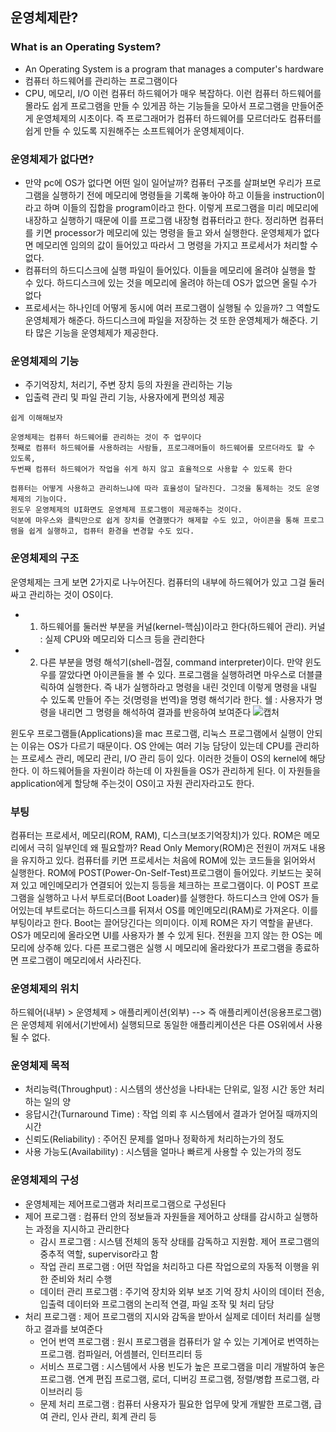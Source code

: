 ## 운영체제란?

### What is an Operating System?
- An Operating System is a program that manages a computer's hardware
- 컴퓨터 하드웨어를 관리하는 프로그램이다
- CPU, 메모리, I/O 이런 컴퓨터 하드웨어가 매우 복잡하다. 이런 컴퓨터 하드웨어를 몰라도 쉽게 프로그램을 만들 수 있게끔 하는 기능들을 모아서 프로그램을 만들어준게 운영체제의 시초이다.
즉 프로그래머가 컴퓨터 하드웨어를 모르더라도 컴퓨터를 쉽게 만들 수 있도록 지원해주는 소프트웨어가 운영체제이다.

### 운영체제가 없다면?
- 만약 pc에 OS가 없다면 어떤 일이 일어날까? 컴퓨터 구조를 살펴보면 우리가 프로그램을 실행하기 전에 메모리에 명령들을 기록해 놓아야 하고 이들을 instruction이라고 하며 이들의 집합을 program이라고 한다. 이렇게 프로그램을 미리 메모리에 내장하고 실행하기 때문에 이를 프로그램 내장형 컴퓨터라고 한다. 정리하면 컴퓨터를 키면 processor가 메모리에 있는 명령을 들고 와서 실행한다. 운영체제가 없다면 메모리엔 임의의 값이 들어있고 따라서 그 명령을 가지고 프로세서가 처리할 수 없다.
- 컴퓨터의 하드디스크에 실행 파일이 들어있다. 이들을 메모리에 올려야 실행을 할 수 있다. 하드디스크에 있는 것을 메모리에 올려야 하는데 OS가 없으면 올릴 수가 없다
- 프로세서는 하나인데 어떻게 동시에 여러 프로그램이 실행될 수 있을까? 그 역할도 운영체제가 해준다. 하드디스크에 파일을 저장하는 것 또한 운영체제가 해준다. 기타 많은 기능을 운영체제가 제공한다.

### 운영체제의 기능
- 주기억장치, 처리기, 주변 장치 등의 자원을 관리하는 기능
- 입출력 관리 및 파일 관리 기능, 사용자에게 편의성 제공
```
쉽게 이해해보자

운영체제는 컴퓨터 하드웨어를 관리하는 것이 주 업무이다
첫째로 컴퓨터 하드웨어를 사용하려는 사람들, 프로그래머들이 하드웨어를 모르더라도 할 수 있도록,
두번째 컴퓨터 하드웨어가 작업을 쉬게 하지 않고 효율적으로 사용할 수 있도록 한다

컴퓨터는 어떻게 사용하고 관리하느냐에 따라 효율성이 달라진다. 그것을 통제하는 것도 운영체제의 기능이다.
윈도우 운영체제의 UI화면도 운영체제 프로그램이 제공해주는 것이다. 
덕분에 마우스와 클릭만으로 쉽게 장치를 연결했다가 해제할 수도 있고, 아이콘을 통해 프로그램을 쉽게 실행하고, 컴퓨터 환경을 변경할 수도 있다.
```

### 운영체제의 구조
운영체제는 크게 보면 2가지로 나누어진다. 컴퓨터의 내부에 하드웨어가 있고 그걸 둘러싸고 관리하는 것이 OS이다.
- 1. 하드웨어를 둘러싼 부분을 커널(kernel-핵심)이라고 한다(하드웨어 관리). 커널 : 실제 CPU와 메모리와 디스크 등을 관리한다
- 2. 다른 부분을 명령 해석기(shell-껍질, command interpreter)이다. 만약 윈도우를 깔았다면 아이콘들을 볼 수 있다. 프로그램을 실행하려면 마우스로 더블클릭하여 실행한다. 즉 내가 실행하라고 명령을 내린 것인데 이렇게 명령을 내릴 수 있도록 만들어 주는 것(명령을 번역)을 명령 해석기라 한다. 쉘 : 사용자가 명령을 내리면 그 명령을 해석하여 결과를 반응하여 보여준다
![캡처](https://user-images.githubusercontent.com/67304980/128341753-09b81b34-ca6b-44bb-ad04-434710e87ec3.JPG)

윈도우 프로그램들(Applications)을 mac 프로그램, 리눅스 프로그램에서 실행이 안되는 이유는 OS가 다르기 때문이다. OS 안에는 여러 기능 담당이 있는데 CPU를 관리하는 프로세스 관리, 메모리 관리, I/O 관리 등이 있다. 이러한 것들이 OS의 kernel에 해당한다. 이 하드웨어들을 자원이라 하는데 이 자원들을 OS가 관리하게 된다. 이 자원들을 application에게 할당해 주는것이 OS이고 자원 관리자라고도 한다.

### 부팅
컴퓨터는 프로세서, 메모리(ROM, RAM), 디스크(보조기억장치)가 있다. ROM은 메모리에서 극히 일부인데 왜 필요할까? Read Only Memory(ROM)은 전원이 꺼져도 내용을 유지하고 있다. 컴퓨터를 키면 프로세서는 처음에 ROM에 있는 코드들을 읽어와서 실행한다. ROM에 POST(Power-On-Self-Test)프로그램이 들어있다. 키보드는 꽂혀져 있고 메인메모리가 연결되어 있는지 등등을 체크하는 프로그램이다. 이 POST 프로그램을 실행하고 나서 부트로더(Boot Loader)를 실행한다. 하드디스크 안에 OS가 들어있는데 부트로더는 하드디스크를 뒤져서 OS를 메인메모리(RAM)로 가져온다. 이를 부팅이라고 한다. Boot는 끌어당긴다는 의미이다. 이제 ROM은 자기 역할을 끝낸다. OS가 메모리에 올라오면 UI를 사용자가 볼 수 있게 된다. 전원을 끄지 않는 한 OS는 메모리에 상주해 있다. 다른 프로그램은 실행 시 메모리에 올라왔다가 프로그램을 종료하면 프로그램이 메모리에서 사라진다.

### 운영체제의 위치
하드웨어(내부) > 운영체제 > 애플리케이션(외부) --> 즉 애플리케이션(응용프로그램)은 운영체제 위에서(기반에서) 실행되므로 동일한 애플리케이션은 다른 OS위에서 사용될 수 없다.

### 운영체제 목적
- 처리능력(Throughput) : 시스템의 생산성을 나타내는 단위로, 일정 시간 동안 처리하는 일의 양
- 응답시간(Turnaround Time) : 작업 의뢰 후 시스템에서 결과가 얻어질 때까지의 시간
- 신뢰도(Reliability) : 주어진 문제를 얼마나 정확하게 처리하는가의 정도
- 사용 가능도(Availability) : 시스템을 얼마나 빠르게 사용할 수 있는가의 정도

### 운영체제의 구성
- 운영체제는 제어프로그램과 처리프로그램으로 구성된다
- 제어 프로그램 : 컴퓨터 안의 정보들과 자원들을 제어하고 상태를 감시하고 실행하는 과정을 지시하고 관리한다
    - 감시 프로그램 : 시스템 전체의 동작 상태를 감독하고 지원함. 제어 프로그램의 중추적 역할, supervisor라고 함
    - 작업 관리 프로그램 : 어떤 작업을 처리하고 다른 작업으로의 자동적 이행을 위한 준비와 처리 수행
    - 데이터 관리 프로그램 : 주기억 장치와 외부 보조 기억 장치 사이의 데이터 전송, 입출력 데이터와 프로그램의 논리적 연결, 파일 조작 및 처리 담당
- 처리 프로그램 : 제어 프로그램의 지시와 감독을 받아서 실제로 데이터 처리를 실행하고 결과를 보여준다
    - 언어 번역 프로그램 : 원시 프로그램을 컴퓨터가 알 수 있는 기계어로 번역하는 프로그램. 컴파일러, 어셈블러, 인터프리터 등
    - 서비스 프로그램 : 시스템에서 사용 빈도가 높은 프로그램을 미리 개발하여 놓은 프로그램. 연계 편집 프로그램, 로더, 디버깅 프로그램, 정렬/병합 프로그램, 라이브러리 등
    - 문제 처리 프로그램 : 컴퓨터 사용자가 필요한 업무에 맞게 개발한 프로그램, 급여 관리, 인사 관리, 회계 관리 등
